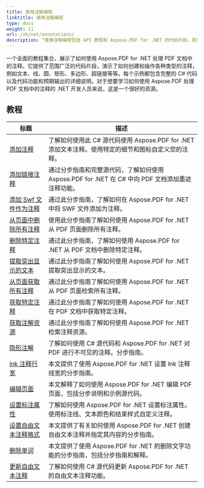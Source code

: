 ```yaml
---
title: 使用注解编程
linktitle: 使用注解编程
type: docs
weight: 11
url: /zh/net/annotations/
description: “使用注释编程包括 API 教程和 Aspose.PDF for .NET 的代码片段，其中包括添加注释、删除注释、获取注释信息等等。”
---
```

一个全面的教程集合，展示了如何使用 Aspose.PDF for .NET 处理 PDF 文档中的注释。它提供了范围广泛的代码片段，演示了如何创建和操作各种类型的注释，例如文本、线、圆、矩形、多边形、超链接等等。每个示例都包含完整的 C# 代码以及代码功能和预期输出的详细说明。对于想要学习如何使用 Aspose.PDF 处理 PDF 文档中的注释的 .NET 开发人员来说，这是一个很好的资源。

## 教程
| 标题 | 描述 |
| --- | --- | 
| [添加注释](./addannotation/) | 了解如何使用此 C# 源代码使用 Aspose.PDF for .NET 添加文本注释。使用特定的细节和图标自定义您的注释。 |  
| [添加链接注释](./addlnkannotation/) | 通过分步指南和完整源代码，了解如何使用 Aspose.PDF for .NET 在 C# 中向 PDF 文档添加墨迹注释功能。 |  
| [添加 Swf 文件作为注释](./addswffileasannotation/) | 通过此分步指南，了解如何在 Aspose.PDF for .NET 中将 SWF 文件添加为注释。 |  
| [从页面中删除所有注释](./deleteallannotationsfrompage/) | 使用此分步指南了解如何使用 Aspose.PDF for .NET 从 PDF 页面删除所有注释。 |  
| [删除特定注释](./deleteparticularannotation/) | 通过此分步指南，了解如何使用 Aspose.PDF for .NET 从 PDF 文档中删除特定注释。 |  
| [提取突出显示的文本](./extracthighlightedtext/) | 通过此分步指南了解如何使用 Aspose.PDF for .NET 提取突出显示的文本。 |  
| [从页面获取所有注释](./getallannotationsfrompage/) | 通过此分步指南了解如何使用 Aspose.PDF for .NET 从 PDF 页面检索所有注释。 |  
| [获取特定注释](./getparticularannotation/) | 通过此分步指南了解如何使用 Aspose.PDF for .NET 在 PDF 文档中获取特定注释。  |  
| [获取注解资源](./getresourceofannotation/) | 通过此分步指南了解如何使用 Aspose.PDF for .NET 检索注释资源。  |  
| [隐形注解](./invisibleannotation/) | 了解如何使用 C# 源代码和 Aspose.PDF for .NET 对 PDF 进行不可见的注释。分步指南。 |  
| [lnk 注释行宽](./lnkannotationlinewidth/) | 本文提供了使用 Aspose.PDF for .NET 设置 lnk 注释线宽的分步指南。 |  
| [编辑页面](./redactpage/) | 本文解释了如何使用 Aspose.PDF for .NET 编辑 PDF 页面，包括分步说明和示例源代码。 |  
| [设置标注属性](./setcalloutproperty/) | 了解如何使用 Aspose.PDF for .NET 设置标注属性。使用标注线、文本颜色和结束样式自定义注释。 |  
| [设置自由文本注释格式](./setfreetextannotationformatting/) | 本文提供了有关如何使用 Aspose.PDF for .NET 创建自由文本注释并指定其内容的分步指南。 |  
| [删除单词](./strikeoutwords/) | 本文提供了使用 Aspose.PDF for .NET 的删除文字功能的分步指南，包括分步指南和解释。 |  
| [更新自由文本注释](./updatefreetextannotation/) | 了解如何使用 C# 源代码更新 Aspose.PDF for .NET 的自由文本注释功能。 |  